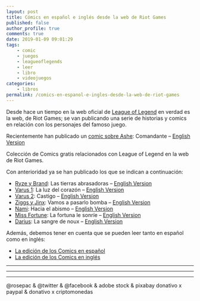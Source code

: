 ```yaml
---
layout: post
title: Cómics en español e inglés desde la web de Riot Games
published: false
author_profile: true
comments: true
date: 2019-01-09 09:01:29
tags:
    - comic
    - juegos
    - leagueoflegends
    - leer
    - libro
    - videojuegos
categories:
    - libros
permalink: /comics-en-espanol-e-ingles-desde-la-web-de-riot-games
---
```

Desde hace un tiempo en la web oficial de [League of Legend][1] en verdad es la web, de Riot Games; se van publicando una serie de historias y comics en relación con los personajes del famoso juego.

Recientemente han publicado un [comic sobre Ashe][2]: Comandante &#8211; [English Version][2]

Colección de Comics gratis relacionados con League of Legend en la web de Riot Games.

Con anterioridad ya se han publicado los que se indican a continuación:

  * [Ryze y Brand][3]: Las tierras abrasadoras &#8211; [English Version][4]
  * [Varus 1][5]: La luz del corazón &#8211; [English Version][6]
  * [Varus 2][7]: Castigo &#8211; [English Version][8] 
  * [Ziggs y Jinx][9]: Vamos a pasarlo bomba &#8211; [English Version][10]
  * [Nami][11]: Hacia el abismo &#8211; [English Version][12]
  * [Miss Fortune][13]: La fortuna le sonríe &#8211; [English Version][14]
  * [Darius][15]: La sangre de noux &#8211; [English Version][16]

Además, debemos tener en cuenta que se pueden leer tanto en español como en inglés:

  * [La edición de los Comics en español][17]
  * [La edición de los Comics en inglés][18]

* * *


   


* * *


   


* * *


  



  



  @rosepac & @twitter & @facebook & adobe stock & pixabay donativo x paypal & donativo x criptomonedas


 [1]: https://universe.leagueoflegends.com
 [2]: https://universe.leagueoflegends.com/es_ES/comic/ashewarmother/issue-1
 [3]: https://universe.leagueoflegends.com/es_ES/comic/ryze/ryze-comic
 [4]: https://universe.leagueoflegends.com/en_US/comic/ryze/ryze-comic
 [5]: https://universe.leagueoflegends.com/es_ES/comic/varus/issue-1
 [6]: https://universe.leagueoflegends.com/en_US/comic/varus/issue-1
 [7]: https://universe.leagueoflegends.com/es_ES/comic/varus/issue-2
 [8]: https://universe.leagueoflegends.com/en_US/comic/varus/issue-2
 [9]: https://universe.leagueoflegends.com/es_ES/comic/jinx-ziggs/paint-the-town
 [10]: https://universe.leagueoflegends.com/en_US/comic/jinx-ziggs/paint-the-town
 [11]: https://universe.leagueoflegends.com/es_ES/comic/nami/intotheabyss
 [12]: https://universe.leagueoflegends.com/en_US/comic/nami/intotheabyss
 [13]: https://universe.leagueoflegends.com/es_ES/comic/missfortune/fortune-smiles
 [14]: https://universe.leagueoflegends.com/en_US/comic/missfortune/fortune-smiles
 [15]: https://universe.leagueoflegends.com/es_ES/comic/darius/bloodofnoxus
 [16]: https://universe.leagueoflegends.com/en_US/comic/darius/bloodofnoxus
 [17]: https://elbo.in/comicsriot
 [18]: https://elbo.in/comicsriotUS
